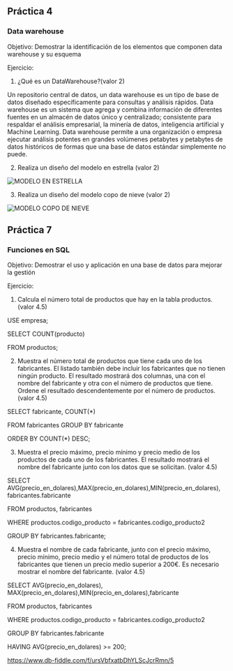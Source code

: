 
## Práctica 4
### Data warehouse

Objetivo: Demostrar la identificación de los elementos que componen data warehouse y
su esquema

Ejercicio:

1. ¿Qué es un DataWarehouse?(valor 2)

Un repositorio central de datos, un data warehouse es un tipo de base de datos diseñado específicamente para consultas y análisis rápidos.
Data warehouse es un sistema que agrega y combina información de diferentes fuentes en un almacén de datos único y centralizado; consistente para respaldar el análisis empresarial, la minería de datos, inteligencia artificial y Machine Learning. Data warehouse permite a una organización o empresa ejecutar análisis potentes en grandes volúmenes petabytes y petabytes de datos históricos de formas que una base de datos estándar simplemente no puede.

2. Realiza un diseño del modelo en estrella (valor 2)


![MODELO EN ESTRELLA](https://user-images.githubusercontent.com/101912013/173212153-ab6822a7-4762-4a52-add5-b7e952c4225c.png)

3. Realiza un diseño del modelo copo de nieve (valor 2)

![MODELO COPO DE NIEVE](https://user-images.githubusercontent.com/101912013/173212161-3ff7f042-c4d7-4901-8d6c-2e14f9636cd3.png)

## Práctica 7

### Funciones en SQL
Objetivo: Demostrar el uso y aplicación en una base de datos para mejorar la gestión

Ejercicio:

1. Calcula el número total de productos que hay en la tabla productos. (valor 4.5)

USE empresa;

SELECT COUNT(producto)

FROM productos;


2. Muestra el número total de productos que tiene cada uno de los fabricantes. El listado
también debe incluir los fabricantes que no tienen ningún producto. El resultado
mostrará dos columnas, una con el nombre del fabricante y otra con el número de
productos que tiene. Ordene el resultado descendentemente por el número de
productos. (valor 4.5)


SELECT fabricante, COUNT(*) 

FROM fabricantes GROUP BY fabricante

ORDER BY COUNT(*) DESC;


3. Muestra el precio máximo, precio mínimo y precio medio de los productos de cada
uno de los fabricantes. El resultado mostrará el nombre del fabricante junto con los
datos que se solicitan. (valor 4.5)

SELECT AVG(precio_en_dolares),MAX(precio_en_dolares),MIN(precio_en_dolares), fabricantes.fabricante

FROM productos, fabricantes

WHERE productos.codigo_producto = fabricantes.codigo_producto2

GROUP BY fabricantes.fabricante;


4. Muestra el nombre de cada fabricante, junto con el precio máximo, precio mínimo,
precio medio y el número total de productos de los fabricantes que tienen un precio
medio superior a 200€. Es necesario mostrar el nombre del fabricante. (valor 4.5)


SELECT AVG(precio_en_dolares), MAX(precio_en_dolares),MIN(precio_en_dolares),fabricante

FROM productos, fabricantes

WHERE productos.codigo_producto = fabricantes.codigo_producto2

GROUP BY fabricantes.fabricante

HAVING AVG(precio_en_dolares) >= 200;

https://www.db-fiddle.com/f/ursVbfxatbDhYLScJcrRmn/5
